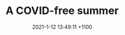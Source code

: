 ---
layout: post
title:  "A COVID-free summer"
date:   2021-1-12 13:49:11 +1100
categories: covid
tags: covid 'year 12'
---